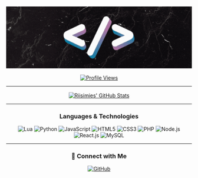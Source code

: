 <p align="center">
    <a href="#">
        <img src="./profile.gif" alt="Riisimies GIF">
    </a>
</p>

<div align="center">
    <a href="https://github.com/Riisimies">
        <img width="200" height="28" src="https://komarev.com/ghpvc/?username=Riisimies&style=flat-square&color=000000" alt="Profile Views"/>
    </a>
</div>

<hr />

<div align="center">
    <a href="https://github.com/Riisimies">
        <img align="center" src="https://github-readme-stats.vercel.app/api?username=Riisimies&show_icons=true&hide_border=true&count_private=true&title_color=695497&text_color=695497&icon_color=695497&bg_color=121212" alt="Riisimies' GitHub Stats" />
    </a>
</div>

<hr />

<h3 align="center">Languages & Technologies</h3>

<div align="center">
    <img alt="Lua" src="https://img.shields.io/badge/Lua-2C2D72?style=for-the-badge&logo=lua&logoColor=white" />
    <img alt="Python" src="https://img.shields.io/badge/Python-3776AB?style=for-the-badge&logo=python&logoColor=white" />
    <img alt="JavaScript" src="https://img.shields.io/badge/JavaScript-323330?style=for-the-badge&logo=javascript&logoColor=F7DF1E" />
    <img alt="HTML5" src="https://img.shields.io/badge/HTML5-E34F26?style=for-the-badge&logo=html5&logoColor=white" />
    <img alt="CSS3" src="https://img.shields.io/badge/CSS3-1572B6?style=for-the-badge&logo=css3&logoColor=white" />
    <img alt="PHP" src="https://img.shields.io/badge/PHP-777BB4?style=for-the-badge&logo=php&logoColor=white" />
    <img alt="Node.js" src="https://img.shields.io/badge/Node.js-339933?style=for-the-badge&logo=node.js&logoColor=white" />
    <img alt="React.js" src="https://img.shields.io/badge/React.js-61DAFB?style=for-the-badge&logo=react&logoColor=white" />
    <img alt="MySQL" src="https://img.shields.io/badge/MySQL-00000F?style=for-the-badge&logo=mysql&logoColor=white" />
</div>

<hr />

<div align="center">
    <h3>💬 Connect with Me</h3>
    <p>
        <a href="https://github.com/Riisimies" target="_blank">
            <img alt="GitHub" src="https://img.shields.io/badge/GitHub-181717?style=for-the-badge&logo=github&logoColor=white" />
        </a>
    </p>
</div>
